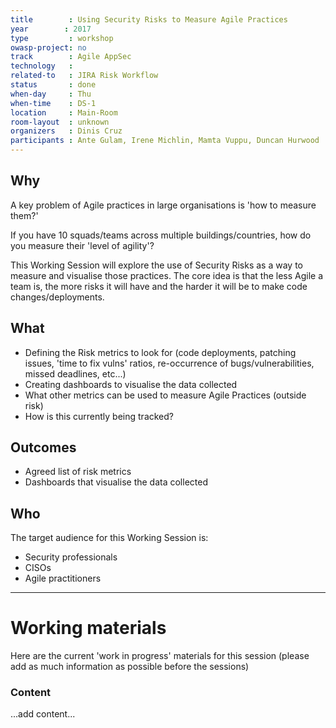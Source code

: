 ```yaml
---
title        : Using Security Risks to Measure Agile Practices
year		: 2017
type         : workshop
owasp-project: no
track        : Agile AppSec
technology   :
related-to   : JIRA Risk Workflow
status       : done
when-day     : Thu
when-time    : DS-1
location     : Main-Room
room-layout  : unknown
organizers   : Dinis Cruz
participants : Ante Gulam, Irene Michlin, Mamta Vuppu, Duncan Hurwood
---
```


## Why

A key problem of Agile practices in large organisations is 'how to measure them?'

If you have 10 squads/teams across multiple buildings/countries, how do you measure their 'level of agility'?

This Working Session will explore the use of Security Risks as a way to measure and visualise those practices. The core idea
is that the less Agile a team is, the more risks it will have and the harder it will be to make code changes/deployments.

## What

 - Defining the Risk metrics to look for (code deployments, patching issues, 'time to fix vulns' ratios, re-occurrence of bugs/vulnerabilities, missed deadlines, etc...)
 - Creating dashboards to visualise the data collected
 - What other metrics can be used to measure Agile Practices (outside risk)
 - How is this currently being tracked?

## Outcomes

- Agreed list of risk metrics
- Dashboards that visualise the data collected

## Who

The target audience for this Working Session is:

- Security professionals
- CISOs
- Agile practitioners

--- 

# Working materials

Here are the current 'work in progress' materials for this session (please add as much information as possible before the sessions)

### Content

...add content...
